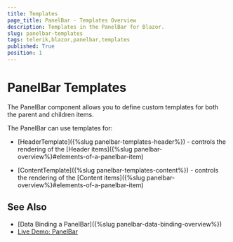 ```yaml
---
title: Templates
page_title: PanelBar - Templates Overview
description: Templates in the PanelBar for Blazor.
slug: panelbar-templates
tags: telerik,blazor,panelbar,templates
published: True
position: 1
---
```


# PanelBar Templates

The PanelBar component allows you to define custom templates for both the parent and children items.

The PanelBar can use templates for:

* [HeaderTemplate]({%slug panelbar-templates-header%}) - controls the rendering of the [Header items]({%slug panelbar-overview%}#elements-of-a-panelbar-item)

* [ContentTemplate]({%slug panelbar-templates-content%}) - controls the rendering of the [Content items]({%slug panelbar-overview%}#elements-of-a-panelbar-item)


## See Also

  * [Data Binding a PanelBar]({%slug panelbar-data-binding-overview%})
  * [Live Demo: PanelBar](https://demos.telerik.com/blazor-ui/panelbar/index)
